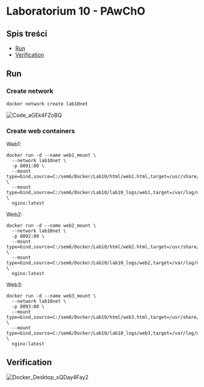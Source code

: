 # Laboratorium 10 - PAwChO

## Spis treści
* [Run](#run)
* [Verification](#verification)

## Run

### Create network
```
docker network create lab10net
```
![Code_aGEk4FZoBQ](https://github.com/Mediasm/pawcho6_lab10/assets/157932032/930dba9b-a2d7-4279-92ee-07dd4f999573)

### Create web containers
Web1:
```
docker run -d --name web1_mount \
  --network lab10net \
  -p 8091:80 \
  --mount type=bind,source=C:/sem6/Docker/Lab10/html/web1.html,target=/usr/share/nginx/html/index.html,readonly \
  --mount type=bind,source=C:/sem6/Docker/Lab10/lab10_logs/web1,target=/var/log/nginx \
  nginx:latest
```
Web2:
```
docker run -d --name web2_mount \
  --network lab10net \
  -p 8092:80 \
  --mount type=bind,source=C:/sem6/Docker/Lab10/html/web2.html,target=/usr/share/nginx/html/index.html,readonly \
  --mount type=bind,source=C:/sem6/Docker/Lab10/lab10_logs/web2,target=/var/log/nginx \
  nginx:latest
```
Web3:
```
docker run -d --name web3_mount \
  --network lab10net \
  -p 8093:80 \
  --mount type=bind,source=C:/sem6/Docker/Lab10/html/web3.html,target=/usr/share/nginx/html/index.html,readonly \
  --mount type=bind,source=C:/sem6/Docker/Lab10/lab10_logs/web3,target=/var/log/nginx \
  nginx:latest
```
## Verification
![Docker_Desktop_xQDay4Fay2](https://github.com/Mediasm/pawcho6_lab10/assets/157932032/445ff1e2-6656-4275-98c0-76931bfb42b2)

